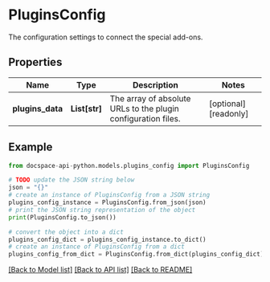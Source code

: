 # PluginsConfig
The configuration settings to connect the special add-ons.

## Properties

Name | Type | Description | Notes
------------ | ------------- | ------------- | -------------
**plugins_data** | **List[str]** | The array of absolute URLs to the plugin configuration files. | [optional] [readonly] 

## Example

```python
from docspace-api-python.models.plugins_config import PluginsConfig

# TODO update the JSON string below
json = "{}"
# create an instance of PluginsConfig from a JSON string
plugins_config_instance = PluginsConfig.from_json(json)
# print the JSON string representation of the object
print(PluginsConfig.to_json())

# convert the object into a dict
plugins_config_dict = plugins_config_instance.to_dict()
# create an instance of PluginsConfig from a dict
plugins_config_from_dict = PluginsConfig.from_dict(plugins_config_dict)
```
[[Back to Model list]](../README.md#documentation-for-models) [[Back to API list]](../README.md#documentation-for-api-endpoints) [[Back to README]](../README.md)


